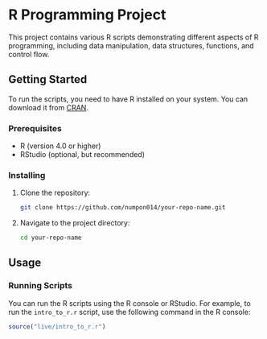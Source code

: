 # R Programming Project

This project contains various R scripts demonstrating different aspects of R programming, including data manipulation, data structures, functions, and control flow.

## Getting Started

To run the scripts, you need to have R installed on your system. You can download it from [CRAN](https://cran.r-project.org/).

### Prerequisites

- R (version 4.0 or higher)
- RStudio (optional, but recommended)

### Installing

1. Clone the repository:
    ```sh
    git clone https://github.com/numpon014/your-repo-name.git
    ```
2. Navigate to the project directory:
    ```sh
    cd your-repo-name
    ```

## Usage

### Running Scripts

You can run the R scripts using the R console or RStudio. For example, to run the `intro_to_r.r` script, use the following command in the R console:

```r
source("live/intro_to_r.r")